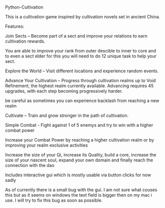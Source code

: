 Python-Cultivation

This is a cultivation game inspired by cultivation novels set in ancient China.

Features:

Join Sects – Become part of a sect and improve your relations to earn cultivation rewards.

You are able to improve your rank from outer descible to inner to core and to even a sect elder for this you will need to do 12 unique task to help your sect.

Explore the World – Visit different locations and experience random events.

Advance Your Cultivation – Progress through cultivation realms up to Void Refinement, the highest realm currently available. Advancing requires 45 upgrades, with each step becoming progressively harder.

be careful as sometimes you can experience backlash from reaching a new realm

Cultivate – Train and grow stronger in the path of cultivation.



Simple Combat - Fight against 1 of 5 enemys and try to win with a higher combat power

Increase your Combat Power by reaching a higher cultivation realm or by improving your realm exclusive activities

Increase the size of your Qi, increase its Quality, build a core, increase the size of your nascent soul, expand your own domain and finally reach the connection with the dao

Includes interactive gui which is mostly usable via button clicks for now sadly

As of currently there is a small bug with the gui. I am not sure what couses this but as it seems on windows the text field is bigger then on my mac i use. I will try to fix this bug as soon as possible.
